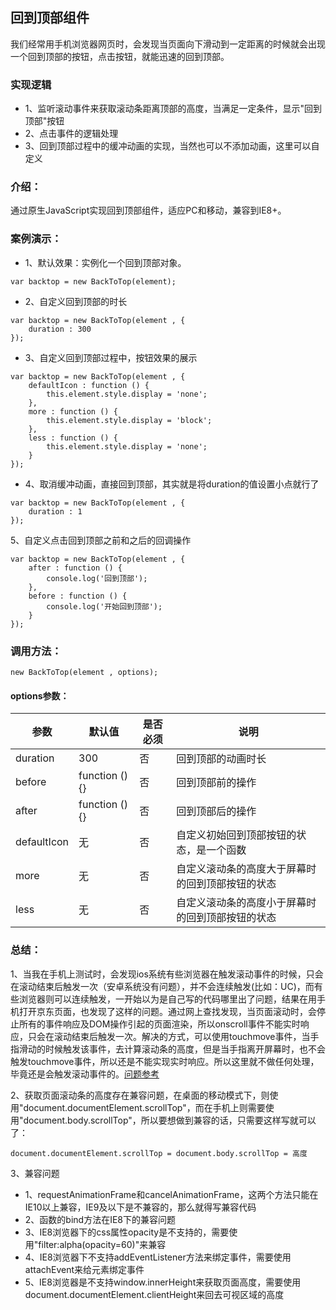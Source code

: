 ## 回到顶部组件
我们经常用手机浏览器网页时，会发现当页面向下滑动到一定距离的时候就会出现一个回到顶部的按钮，点击按钮，就能迅速的回到顶部。
### 实现逻辑
- 1、监听滚动事件来获取滚动条距离顶部的高度，当满足一定条件，显示"回到顶部"按钮
- 2、点击事件的逻辑处理
- 3、回到顶部过程中的缓冲动画的实现，当然也可以不添加动画，这里可以自定义
### 介绍：
通过原生JavaScript实现回到顶部组件，适应PC和移动，兼容到IE8+。
### 案例演示：
- 1、默认效果：实例化一个回到顶部对象。
```
var backtop = new BackToTop(element);
```
- 2、自定义回到顶部的时长

```
var backtop = new BackToTop(element , {
    duration : 300
});
```
- 3、自定义回到顶部过程中，按钮效果的展示

```
var backtop = new BackToTop(element , {
    defaultIcon : function () {
        this.element.style.display = 'none';
    },
    more : function () {
        this.element.style.display = 'block';
    },
    less : function () {
        this.element.style.display = 'none';
    }
});
```
- 4、取消缓冲动画，直接回到顶部，其实就是将duration的值设置小点就行了

```
var backtop = new BackToTop(element , {
    duration : 1
});
```
5、自定义点击回到顶部之前和之后的回调操作

```
var backtop = new BackToTop(element , {
    after : function () {
        console.log('回到顶部'); 
    },
    before : function () {
        console.log('开始回到顶部');
    }
});
```
### 调用方法：

```
new BackToTop(element , options);
```
#### options参数：

参数 | 默认值 | 是否必须 | 说明
---|---|---|---
duration | 300 | 否 | 回到顶部的动画时长
before | function () {} | 否 | 回到顶部前的操作
after | function () {} | 否 | 回到顶部后的操作
defaultIcon | 无 | 否 | 自定义初始回到顶部按钮的状态，是一个函数
more | 无 | 否 | 自定义滚动条的高度大于屏幕时的回到顶部按钮的状态
less | 无 | 否 | 自定义滚动条的高度小于屏幕时的回到顶部按钮的状态

### 总结：
1、当我在手机上测试时，会发现ios系统有些浏览器在触发滚动事件的时候，只会在滚动结束后触发一次（安卓系统没有问题），并不会连续触发(比如：UC)，而有些浏览器则可以连续触发，一开始以为是自己写的代码哪里出了问题，结果在用手机打开京东页面，也发现了这样的问题。通过网上查找发现，当页面滚动时，会停止所有的事件响应及DOM操作引起的页面渲染，所以onscroll事件不能实时响应，只会在滚动结束后触发一次。解决的方式，可以使用touchmove事件，当手指滑动的时候触发该事件，去计算滚动条的高度，但是当手指离开屏幕时，也不会触发touchmove事件，所以还是不能实现实时响应。所以这里就不做任何处理，毕竟还是会触发滚动事件的。[问题参考](https://segmentfault.com/q/1010000004453730)

2、获取页面滚动条的高度存在兼容问题，在桌面的移动模式下，则使用"document.documentElement.scrollTop"，而在手机上则需要使用"document.body.scrollTop"，所以要想做到兼容的话，只需要这样写就可以了：
```
document.documentElement.scrollTop = document.body.scrollTop = 高度
```
3、兼容问题
- 1、requestAnimationFrame和cancelAnimationFrame，这两个方法只能在IE10以上兼容，IE9及以下是不兼容的，那么就得写兼容代码
- 2、函数的bind方法在IE8下的兼容问题
- 3、IE8浏览器下的css属性opacity是不支持的，需要使用"filter:alpha(opacity=60)"来兼容
- 4、IE8浏览器下不支持addEventListener方法来绑定事件，需要使用attachEvent来给元素绑定事件
- 5、IE8浏览器是不支持window.innerHeight来获取页面高度，需要使用document.documentElement.clientHeight来回去可视区域的高度